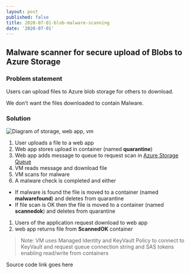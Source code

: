 ```yaml
---
layout: post
published: false
title: 2020-07-01-blob-malware-scanning
date: '2020-07-01'
---
```

## Malware scanner for secure upload of Blobs to Azure Storage

### Problem statement
Users can upload files to Azure blob storage for others to download.

We don't want the files downloaded to contain Malware.

### Solution
![Diagram of storage, web app, vm]({{site.baseurl}}/img/blob-upload-malware2.png)
1. User uploads a file to a web app
1. Web app stores upload in container (named **quarantine**)
1. Web app adds message to queue to request scan in [Azure Storage Queue](https://docs.microsoft.com/en-us/azure/storage/queues/storage-dotnet-how-to-use-queues?tabs=dotnet)
1. VM reads message and download file
1. VM scans for malware
1. A malware check is completed and either
  - If malware is found the file is moved to a container (named **malwarefound**) and deletes from quarantine
  - If file scan is OK then the file is moved to a container (named **scannedok**) and deletes from quarantine
1. Users of the application request download to web app
1. web app returns file from **ScannedOK** container

> Note: VM uses Managed Identity and KeyVault Policy to connect to KeyVault and request queue connection string and SAS tokens enabling read/write from containers 


Source code link goes here
